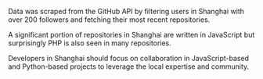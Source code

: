 Data was scraped from the GitHub API by filtering users in Shanghai with over 200 followers and fetching their most recent repositories.


A significant portion of repositories in Shanghai are written in JavaScript but surprisingly PHP is also seen in many repositories.


Developers in Shanghai should focus on collaboration in JavaScript-based and Python-based projects to leverage the local expertise and community.
